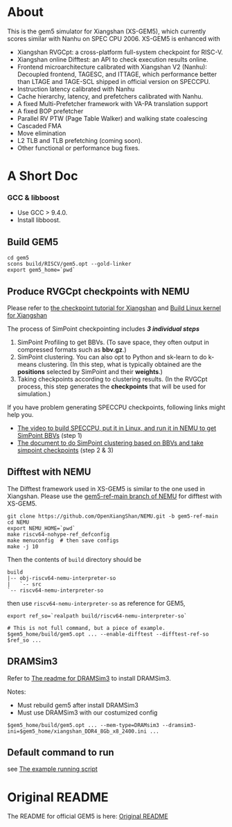 # About

This is the gem5 simulator for Xiangshan (XS-GEM5), which
currently scores similar with Nanhu on SPEC CPU 2006.
XS-GEM5 is enhanced with

- Xiangshan RVGCpt: a cross-platform full-system checkpoint for RISC-V.
- Xiangshan online Difftest: an API to check execution results online.
- Frontend microarchitecture calibrated with Xiangshan V2 (Nanhu): Decoupled frontend, TAGESC, and ITTAGE,
which performance better than LTAGE and TAGE-SCL shipped in official version on SPECCPU.
- Instruction latency calibrated with Nanhu
- Cache hierarchy, latency, and prefetchers calibrated with Nanhu.
- A fixed Multi-Prefetcher framework with VA-PA translation support
- A fixed BOP prefetcher
- Parallel RV PTW (Page Table Walker) and walking state coalescing
- Cascaded FMA
- Move elimination
- L2 TLB and TLB prefetching (coming soon).
- Other functional or performance bug fixes.

# A Short Doc

### GCC & libboost

- Use GCC > 9.4.0.
- Install libboost.

## Build GEM5

```shell
cd gem5
scons build/RISCV/gem5.opt --gold-linker
export gem5_home=`pwd`
```

## Produce RVGCpt checkpoints with NEMU

Please refer to [the checkpoint tutorial for Xiangshan](https://xiangshan-doc.readthedocs.io/zh_CN/latest/tools/simpoint/)
and [Build Linux kernel for Xiangshan](https://github.com/OpenXiangShan/XiangShan-doc/blob/main/tutorial/others/Linux%20Kernel%20%E7%9A%84%E6%9E%84%E5%BB%BA.md)

The process of SimPoint checkpointing includes ***3 individual steps***
1. SimPoint Profiling to get BBVs. (To save space, they often output in compressed formats such as **bbv.gz**.)
1. SimPoint clustering. You can also opt to Python and sk-learn to do k-means clustering. (In this step, what is typically obtained are the **positions** selected by SimPoint and their **weights**.)
1. Taking checkpoints according to clustering results. (In the RVGCpt process, this step generates the **checkpoints** that will be used for simulation.)

If you have problem generating SPECCPU checkpoints, following links might help you.
- [The video to build SPECCPU, put it in Linux, and run it in NEMU to get SimPoint BBVs](https://drive.google.com/file/d/1msr_YijlYN4rxpn71bod1LAoRWs5VtAL/view?usp=sharing) (step 1)
- [The document to do SimPoint clustering based on BBVs and take simpoint checkpoints](https://zhuanlan.zhihu.com/p/604396330) (step 2 & 3)

## Difftest with NEMU

The Difftest framework used in XS-GEM5 is similar to the one used in Xiangshan.
Please use the [gem5-ref-main branch of NEMU](https://github.com/OpenXiangShan/NEMU/tree/gem5-ref-main) for difftest with XS-GEM5.

``` shell
git clone https://github.com/OpenXiangShan/NEMU.git -b gem5-ref-main
cd NEMU
export NEMU_HOME=`pwd`
make riscv64-nohype-ref_defconfig
make menuconfig  # then save configs
make -j 10
```

Then the contents of `build` directory should be 
```
build
|-- obj-riscv64-nemu-interpreter-so
|   `-- src
`-- riscv64-nemu-interpreter-so
```

then use `riscv64-nemu-interpreter-so` as reference for GEM5,
``` shell
export ref_so=`realpath build/riscv64-nemu-interpreter-so`

# This is not full command, but a piece of example.
$gem5_home/build/gem5.opt ... --enable-difftest --difftest-ref-so $ref_so ...
```


## DRAMSim3

Refer to [The readme for DRAMSim3](ext/dramsim3/README) to install DRAMSim3.

Notes:
- Must rebuild gem5 after install DRAMSim3
- Must use DRAMSim3 with our costumized config

`$gem5_home/build/gem5.opt ... --mem-type=DRAMsim3 --dramsim3-ini=$gem5_home/xiangshan_DDR4_8Gb_x8_2400.ini ...`

## Default command to run

see [The example running script](util/warmup_scripts/simple_gem5.sh)


# Original README

The README for official GEM5 is here: [Original README](./official-README.md)
